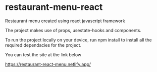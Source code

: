 # restaurant-menu-react
Restaurant menu created using react javascript framework

The project makes use of props, usestate-hooks and components.

To run the project locally on your device, run npm install to install all the required dependacies for the project.

You can test the site at the link below 

https://restaurant-react-menu.netlify.app/

